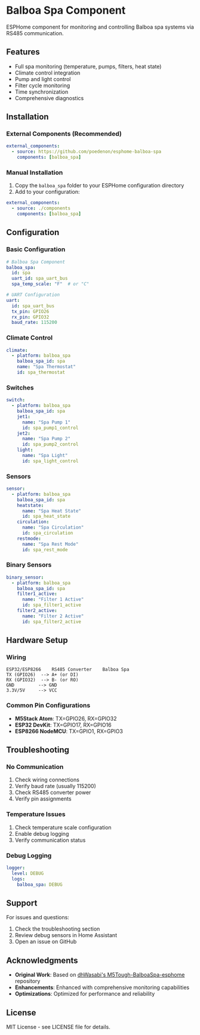 # Balboa Spa Component

ESPHome component for monitoring and controlling Balboa spa systems via RS485 communication.

## Features

- Full spa monitoring (temperature, pumps, filters, heat state)
- Climate control integration
- Pump and light control
- Filter cycle monitoring
- Time synchronization
- Comprehensive diagnostics

## Installation

### External Components (Recommended)
```yaml
external_components:
  - source: https://github.com/poedenon/esphome-balboa-spa
    components: [balboa_spa]
```

### Manual Installation
1. Copy the `balboa_spa` folder to your ESPHome configuration directory
2. Add to your configuration:
```yaml
external_components:
  - source: ./components
    components: [balboa_spa]
```

## Configuration

### Basic Configuration
```yaml
# Balboa Spa Component
balboa_spa:
  id: spa
  uart_id: spa_uart_bus
  spa_temp_scale: "F"  # or "C"

# UART Configuration
uart:
  id: spa_uart_bus
  tx_pin: GPIO26
  rx_pin: GPIO32
  baud_rate: 115200
```

### Climate Control
```yaml
climate:
  - platform: balboa_spa
    balboa_spa_id: spa
    name: "Spa Thermostat"
    id: spa_thermostat
```

### Switches
```yaml
switch:
  - platform: balboa_spa
    balboa_spa_id: spa
    jet1:
      name: "Spa Pump 1"
      id: spa_pump1_control
    jet2:
      name: "Spa Pump 2"
      id: spa_pump2_control
    light:
      name: "Spa Light"
      id: spa_light_control
```

### Sensors
```yaml
sensor:
  - platform: balboa_spa
    balboa_spa_id: spa
    heatstate:
      name: "Spa Heat State"
      id: spa_heat_state
    circulation:
      name: "Spa Circulation"
      id: spa_circulation
    restmode:
      name: "Spa Rest Mode"
      id: spa_rest_mode
```

### Binary Sensors
```yaml
binary_sensor:
  - platform: balboa_spa
    balboa_spa_id: spa
    filter1_active:
      name: "Filter 1 Active"
      id: spa_filter1_active
    filter2_active:
      name: "Filter 2 Active"
      id: spa_filter2_active
```

## Hardware Setup

### Wiring
```
ESP32/ESP8266    RS485 Converter    Balboa Spa
TX (GPIO26)  --> A+ (or DI)
RX (GPIO32)  --> B- (or RO)
GND         --> GND
3.3V/5V     --> VCC
```

### Common Pin Configurations
- **M5Stack Atom**: TX=GPIO26, RX=GPIO32
- **ESP32 DevKit**: TX=GPIO17, RX=GPIO16
- **ESP8266 NodeMCU**: TX=GPIO1, RX=GPIO3

## Troubleshooting

### No Communication
1. Check wiring connections
2. Verify baud rate (usually 115200)
3. Check RS485 converter power
4. Verify pin assignments

### Temperature Issues
1. Check temperature scale configuration
2. Enable debug logging
3. Verify communication status

### Debug Logging
```yaml
logger:
  level: DEBUG
  logs:
    balboa_spa: DEBUG
```

## Support

For issues and questions:
1. Check the troubleshooting section
2. Review debug sensors in Home Assistant
3. Open an issue on GitHub

## Acknowledgments

- **Original Work**: Based on [dhWasabi's M5Tough-BalboaSpa-esphome](https://github.com/dhWasabi/M5Tough-BalboaSpa-esphome) repository
- **Enhancements**: Enhanced with comprehensive monitoring capabilities
- **Optimizations**: Optimized for performance and reliability

## License

MIT License - see LICENSE file for details. 